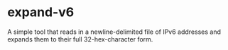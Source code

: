 # expand-v6

A simple tool that reads in a newline-delimited file of IPv6 addresses and
expands them to their full 32-hex-character form.
